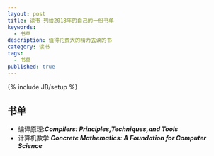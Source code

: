 ```yaml
---
layout: post
title: 读书-列给2018年的自己的一份书单
keywords:
  - 书单
description: 值得花费大的精力去读的书
category: 读书
tags:
  - 书单
published: true
---
```

{% include JB/setup %}

## 书单
* 编译原理:***Compilers: Principles,Techniques,and Tools***
* 计算机数学:***Concrete Mathematics: A Foundation for Computer Science***
